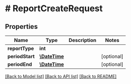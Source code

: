 # # ReportCreateRequest

## Properties

Name | Type | Description | Notes
------------ | ------------- | ------------- | -------------
**reportType** | **int** |  | 
**periodStart** | [**\DateTime**](\DateTime.md) |  | [optional] 
**periodEnd** | [**\DateTime**](\DateTime.md) |  | [optional] 

[[Back to Model list]](../../README.md#documentation-for-models) [[Back to API list]](../../README.md#documentation-for-api-endpoints) [[Back to README]](../../README.md)



